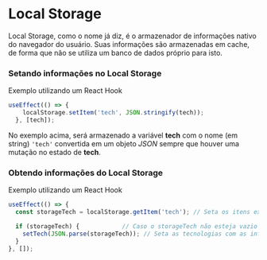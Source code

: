 # Local Storage

Local Storage, como o nome já diz, é o armazenador de informações nativo do navegador do usuário. Suas informações são armazenadas em cache, de forma que não se utiliza um banco de dados próprio para isto.

### Setando informações no Local Storage

Exemplo utilizando um React Hook

```js
useEffect(() => {
    localStorage.setItem('tech', JSON.stringify(tech));
  }, [tech]);
```

No exemplo acima, será armazenado a variável **tech** com o nome (em string) `'tech'` convertida em um objeto *JSON* sempre que houver uma mutação no estado de **tech**.

### Obtendo informações do Local Storage

Exemplo utilizando um React Hook

```js
useEffect(() => {
  const storageTech = localStorage.getItem('tech'); // Seta os itens existentes  no localStorage em uma variável

  if (storageTech) {            // Caso o storageTech não esteja vazio
    setTech(JSON.parse(storageTech)); // Seta as tecnologias com as informações existentes vindas de um JSON em um estado
  }
}, []);
```